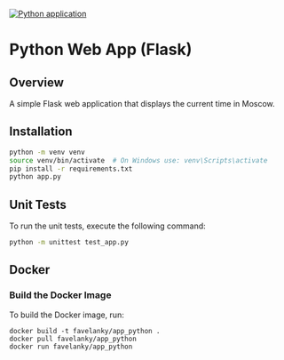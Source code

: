 [![Python application](https://github.com/favelanky/S25-core-course-labs/actions/workflows/python-app.yml/badge.svg?branch=lab3)](https://github.com/favelanky/S25-core-course-labs/actions/workflows/python-app.yml)

# Python Web App (Flask)
## Overview
A simple Flask web application that displays the current time in Moscow.

## Installation
```bash
python -m venv venv
source venv/bin/activate  # On Windows use: venv\Scripts\activate
pip install -r requirements.txt
python app.py
```

## Unit Tests
To run the unit tests, execute the following command:

```bash
python -m unittest test_app.py
```

## Docker

### Build the Docker Image
To build the Docker image, run:
```
docker build -t favelanky/app_python .
docker pull favelanky/app_python
docker run favelanky/app_python
```

